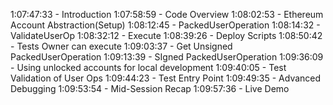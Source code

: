 1:07:47:33 - Introduction
1:07:58:59 - Code Overview
1:08:02:53 - Ethereum Account Abstraction(Setup)
1:08:12:45 - PackedUserOperation
1:08:14:32 - ValidateUserOp
1:08:32:12 - Execute
1:08:39:26 - Deploy Scripts
1:08:50:42 - Tests Owner can execute
1:09:03:37 - Get Unsigned PackedUserOperation
1:09:13:39 - SIgned PackedUserOperation
1:09:36:09 - Using unlocked accounts for local development
1:09:40:05 - Test Validation of User Ops
1:09:44:23 - Test Entry Point
1:09:49:35 - Advanced Debugging
1:09:53:54 - Mid-Session Recap
1:09:57:36 - Live Demo